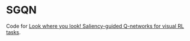 # SGQN 
Code for [Look where you look! Saliency-guided Q-networks for visual RL tasks](https://arxiv.org/abs/2209.09203).